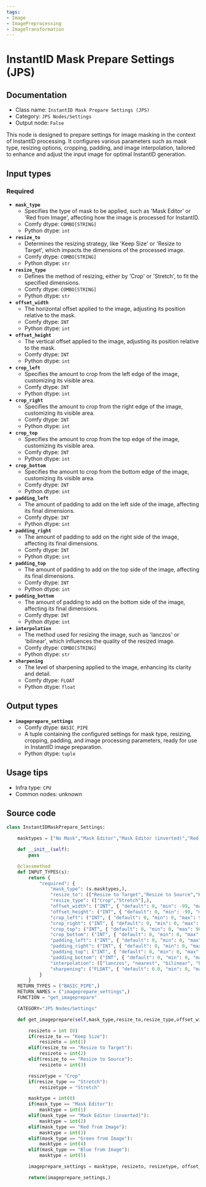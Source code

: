 ```yaml
---
tags:
- Image
- ImagePreprocessing
- ImageTransformation
---
```


# InstantID Mask Prepare Settings (JPS)
## Documentation
- Class name: `InstantID Mask Prepare Settings (JPS)`
- Category: `JPS Nodes/Settings`
- Output node: `False`

This node is designed to prepare settings for image masking in the context of InstantID processing. It configures various parameters such as mask type, resizing options, cropping, padding, and image interpolation, tailored to enhance and adjust the input image for optimal InstantID generation.
## Input types
### Required
- **`mask_type`**
    - Specifies the type of mask to be applied, such as 'Mask Editor' or 'Red from Image', affecting how the image is processed for InstantID.
    - Comfy dtype: `COMBO[STRING]`
    - Python dtype: `int`
- **`resize_to`**
    - Determines the resizing strategy, like 'Keep Size' or 'Resize to Target', which impacts the dimensions of the processed image.
    - Comfy dtype: `COMBO[STRING]`
    - Python dtype: `str`
- **`resize_type`**
    - Defines the method of resizing, either by 'Crop' or 'Stretch', to fit the specified dimensions.
    - Comfy dtype: `COMBO[STRING]`
    - Python dtype: `str`
- **`offset_width`**
    - The horizontal offset applied to the image, adjusting its position relative to the mask.
    - Comfy dtype: `INT`
    - Python dtype: `int`
- **`offset_height`**
    - The vertical offset applied to the image, adjusting its position relative to the mask.
    - Comfy dtype: `INT`
    - Python dtype: `int`
- **`crop_left`**
    - Specifies the amount to crop from the left edge of the image, customizing its visible area.
    - Comfy dtype: `INT`
    - Python dtype: `int`
- **`crop_right`**
    - Specifies the amount to crop from the right edge of the image, customizing its visible area.
    - Comfy dtype: `INT`
    - Python dtype: `int`
- **`crop_top`**
    - Specifies the amount to crop from the top edge of the image, customizing its visible area.
    - Comfy dtype: `INT`
    - Python dtype: `int`
- **`crop_bottom`**
    - Specifies the amount to crop from the bottom edge of the image, customizing its visible area.
    - Comfy dtype: `INT`
    - Python dtype: `int`
- **`padding_left`**
    - The amount of padding to add on the left side of the image, affecting its final dimensions.
    - Comfy dtype: `INT`
    - Python dtype: `int`
- **`padding_right`**
    - The amount of padding to add on the right side of the image, affecting its final dimensions.
    - Comfy dtype: `INT`
    - Python dtype: `int`
- **`padding_top`**
    - The amount of padding to add on the top side of the image, affecting its final dimensions.
    - Comfy dtype: `INT`
    - Python dtype: `int`
- **`padding_bottom`**
    - The amount of padding to add on the bottom side of the image, affecting its final dimensions.
    - Comfy dtype: `INT`
    - Python dtype: `int`
- **`interpolation`**
    - The method used for resizing the image, such as 'lanczos' or 'bilinear', which influences the quality of the resized image.
    - Comfy dtype: `COMBO[STRING]`
    - Python dtype: `str`
- **`sharpening`**
    - The level of sharpening applied to the image, enhancing its clarity and detail.
    - Comfy dtype: `FLOAT`
    - Python dtype: `float`
## Output types
- **`imageprepare_settings`**
    - Comfy dtype: `BASIC_PIPE`
    - A tuple containing the configured settings for mask type, resizing, cropping, padding, and image processing parameters, ready for use in InstantID image preparation.
    - Python dtype: `tuple`
## Usage tips
- Infra type: `CPU`
- Common nodes: unknown


## Source code
```python
class InstantIDMaskPrepare_Settings:

    masktypes = ["No Mask","Mask Editor","Mask Editor (inverted)","Red from Image","Green from Image","Blue from Image"]        

    def __init__(self):
        pass

    @classmethod
    def INPUT_TYPES(s):
        return {
            "required": {
                "mask_type": (s.masktypes,),
                "resize_to": (["Resize to Target","Resize to Source","Keep Size"],),
                "resize_type": (["Crop","Stretch"],),
                "offset_width": ("INT", { "default": 0, "min": -99, "max": 99, "step": 1, "display": "number" }),
                "offset_height": ("INT", { "default": 0, "min": -99, "max": 99, "step": 1, "display": "number" }),
                "crop_left": ("INT", { "default": 0, "min": 0, "max": 90, "step": 1, "display": "number" }),
                "crop_right": ("INT", { "default": 0, "min": 0, "max": 90, "step": 1, "display": "number" }),
                "crop_top": ("INT", { "default": 0, "min": 0, "max": 90, "step": 1, "display": "number" }),
                "crop_bottom": ("INT", { "default": 0, "min": 0, "max": 90, "step": 1, "display": "number" }),
                "padding_left": ("INT", { "default": 0, "min": 0, "max": 500, "step": 1, "display": "number" }),
                "padding_right": ("INT", { "default": 0, "min": 0, "max": 500, "step": 1, "display": "number" }),
                "padding_top": ("INT", { "default": 0, "min": 0, "max": 500, "step": 1, "display": "number" }),
                "padding_bottom": ("INT", { "default": 0, "min": 0, "max": 500, "step": 1, "display": "number" }),
                "interpolation": (["lanczos", "nearest", "bilinear", "bicubic", "area", "nearest-exact"],),
                "sharpening": ("FLOAT", { "default": 0.0, "min": 0, "max": 1, "step": 0.05, "display": "number" }),
            }
        }
    RETURN_TYPES = ("BASIC_PIPE",)
    RETURN_NAMES = ("imageprepare_settings",)
    FUNCTION = "get_imageprepare"

    CATEGORY="JPS Nodes/Settings"

    def get_imageprepare(self,mask_type,resize_to,resize_type,offset_width,offset_height,crop_left,crop_right,crop_top,crop_bottom,padding_left,padding_right,padding_top,padding_bottom,interpolation,sharpening):

        resizeto = int (0)
        if(resize_to == "Keep Size"):
            resizeto = int(1)
        elif(resize_to == "Resize to Target"):
            resizeto = int(2)
        elif(resize_to == "Resize to Source"):
            resizeto = int(3)

        resizetype = "Crop"
        if(resize_type == "Stretch"):
            resizetype = "Stretch"

        masktype = int(0)
        if(mask_type == "Mask Editor"):
            masktype = int(1)
        elif(mask_type == "Mask Editor (inverted)"):
            masktype = int(2)
        elif(mask_type == "Red from Image"):
            masktype = int(3)
        elif(mask_type == "Green from Image"):
            masktype = int(4)
        elif(mask_type == "Blue from Image"):
            masktype = int(5)

        imageprepare_settings = masktype, resizeto, resizetype, offset_width,offset_height,crop_left,crop_right,crop_top,crop_bottom,padding_left,padding_right,padding_top,padding_bottom,interpolation,sharpening

        return(imageprepare_settings,)

```
